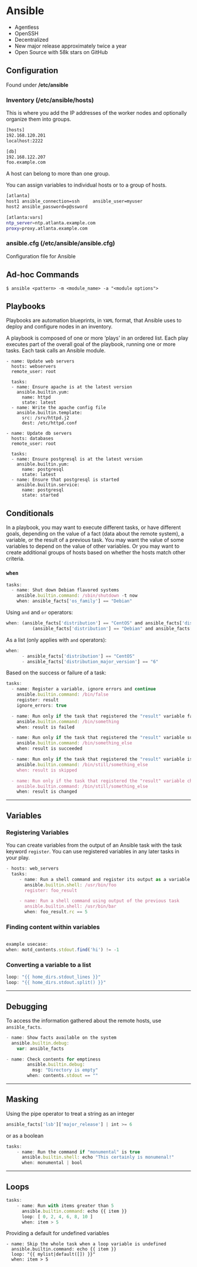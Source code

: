 # Ansible

- Agentless
- OpenSSH
- Decentralized
- New major release approximately twice a year
- Open Source with 58k stars on GitHub

## Configuration

Found under **/etc/ansible**

### Inventory (/etc/ansible/hosts)

This is where you add the IP addresses of the worker nodes and optionally organize them into groups.

```bash
[hosts]
192.168.120.201
localhost:2222

[db]
192.168.122.207
foo.example.com
```

A host can belong to more than one group.

You can assign variables to individual hosts or to a group of hosts.

```bash
[atlanta]
host1 ansible_connection=ssh     ansible_user=myuser
host2 ansible_password=p@ssword

[atlanta:vars]
ntp_server=ntp.atlanta.example.com
proxy=proxy.atlanta.example.com
```

### ansible.cfg (/etc/ansible/ansible.cfg)

Configuration file for Ansible

## Ad-hoc Commands

```
$ ansible <pattern> -m <module_name> -a "<module options">
```

## Playbooks

Playbooks are automation blueprints, in `YAML` format, that Ansible uses to deploy and configure nodes in an inventory.

A playbook is composed of one or more ‘plays’ in an ordered list. Each play executes part of the overall goal of the playbook, running one or more tasks. Each task calls an Ansible module.

```
- name: Update web servers
  hosts: webservers
  remote_user: root

  tasks:
  - name: Ensure apache is at the latest version
    ansible.builtin.yum:
      name: httpd
      state: latest
  - name: Write the apache config file
    ansible.builtin.template:
      src: /srv/httpd.j2
      dest: /etc/httpd.conf

- name: Update db servers
  hosts: databases
  remote_user: root

  tasks:
  - name: Ensure postgresql is at the latest version
    ansible.builtin.yum:
      name: postgresql
      state: latest
  - name: Ensure that postgresql is started
    ansible.builtin.service:
      name: postgresql
      state: started

```

## Conditionals

In a playbook, you may want to execute different tasks, or have different goals, depending on the value of a fact (data about the remote system), a variable, or the result of a previous task. You may want the value of some variables to depend on the value of other variables. Or you may want to create additional groups of hosts based on whether the hosts match other criteria.

### `when`

```jsx
tasks:
  - name: Shut down Debian flavored systems
    ansible.builtin.command: /sbin/shutdown -t now
    when: ansible_facts['os_family'] == "Debian"
```

Using `and` and `or` operators:

```jsx
when: (ansible_facts['distribution'] == "CentOS" and ansible_facts['distribution_major_version'] == "6") or
          (ansible_facts['distribution'] == "Debian" and ansible_facts['distribution_major_version'] == "7")
```

As a list (only applies with `and` operators):

```jsx
when:
      - ansible_facts['distribution'] == "CentOS"
      - ansible_facts['distribution_major_version'] == "6"
```

Based on the success or failure of a task:

```jsx
tasks:
  - name: Register a variable, ignore errors and continue
    ansible.builtin.command: /bin/false
    register: result
    ignore_errors: true

  - name: Run only if the task that registered the "result" variable fails
    ansible.builtin.command: /bin/something
    when: result is failed

  - name: Run only if the task that registered the "result" variable succeeds
    ansible.builtin.command: /bin/something_else
    when: result is succeeded

  - name: Run only if the task that registered the "result" variable is skipped
    ansible.builtin.command: /bin/still/something_else
    when: result is skipped

  - name: Run only if the task that registered the "result" variable changed something.
    ansible.builtin.command: /bin/still/something_else
    when: result is changed
```

---

## Variables

### Registering Variables

You can create variables from the output of an Ansible task with the task keyword `register`. You can use registered variables in any later tasks in your play.

```jsx
- hosts: web_servers
  tasks:
     - name: Run a shell command and register its output as a variable
       ansible.builtin.shell: /usr/bin/foo
       register: foo_result

     - name: Run a shell command using output of the previous task
       ansible.builtin.shell: /usr/bin/bar
       when: foo_result.rc == 5
```

### Finding content within variables

```jsx

example usecase:
when: motd_contents.stdout.find('hi') != -1
```

### Converting a variable to a list

```jsx
loop: "{{ home_dirs.stdout_lines }}"
loop: "{{ home_dirs.stdout.split() }}"
```

---

## Debugging

To access the information gathered about the remote hosts, use `ansible_facts`.

```jsx
- name: Show facts available on the system
  ansible.builtin.debug:
    var: ansible_facts
```

```jsx
- name: Check contents for emptiness
        ansible.builtin.debug:
          msg: "Directory is empty"
        when: contents.stdout == ""
```

---

## Masking

Using the pipe operator to treat a string as an integer

```jsx
ansible_facts['lsb']['major_release'] | int >= 6
```

or as a boolean

```jsx
tasks:
    - name: Run the command if "monumental" is true
      ansible.builtin.shell: echo "This certainly is monumenal!"
      when: monumental | bool
```

---

## Loops

```jsx
tasks:
    - name: Run with items greater than 5
      ansible.builtin.command: echo {{ item }}
      loop: [ 0, 2, 4, 6, 8, 10 ]
      when: item > 5
```

Providing a default for undefined variables

```
- name: Skip the whole task when a loop variable is undefined
  ansible.builtin.command: echo {{ item }}
  loop: "{{ mylist|default([]) }}"
  when: item > 5
```
